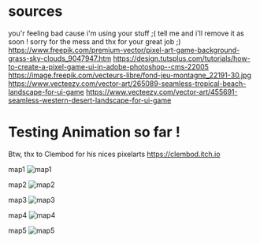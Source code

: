 # sources 
you'r feeling bad cause i'm using your stuff ;( tell me and i'll remove it as soon !
sorry for the mess and thx for your great job ;)
https://www.freepik.com/premium-vector/pixel-art-game-background-grass-sky-clouds_9047947.htm
https://design.tutsplus.com/tutorials/how-to-create-a-pixel-game-ui-in-adobe-photoshop--cms-22005
https://image.freepik.com/vecteurs-libre/fond-jeu-montagne_22191-30.jpg
https://www.vecteezy.com/vector-art/265089-seamless-tropical-beach-landscape-for-ui-game
https://www.vecteezy.com/vector-art/455691-seamless-western-desert-landscape-for-ui-game


# Testing Animation so far !
Btw, thx to Clembod for his nices pixelarts
https://clembod.itch.io

map1
![map1](bg_lv_1.jpg?raw=true "map1")

map2
![map2](bg_lv_2.jpg?raw=true "map2")

map3
![map3](bg_lv_3.jpg?raw=true "map3")

map4
![map4](bg_lv_4.jpg?raw=true "map4")

map5
![map5](bg_lv_5.jpg?raw=true "map5")
